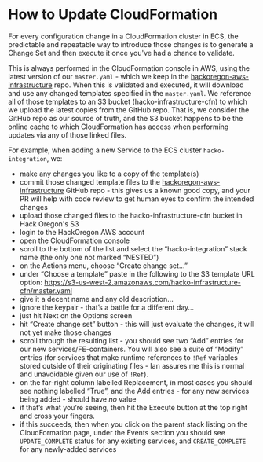 # How to Update CloudFormation

For every configuration change in a CloudFormation cluster in ECS, the predictable and repeatable way to introduce those changes is to generate a Change Set and then execute it once you've had a chance to validate.

This is always performed in the CloudFormation console in AWS, using the latest version of our `master.yaml` - which we keep in the [hackoregon-aws-infrastructure](https://github.com/hackoregon/hackoregon-aws-infrastructure/blob/master/master.yaml) repo.  When this is validated and executed, it will download and use any changed templates specified in the `master.yaml`.  We reference all of those templates to an S3 bucket (hacko-infrastructure-cfn) to which we upload the latest copies from the GitHub repo.  That is, we consider the GitHub repo as our source of truth, and the S3 bucket happens to be the online cache to which CloudFormation has access when performing updates via any of those linked files.

For example, when adding a new Service to the ECS cluster `hacko-integration`, we:

- make any changes you like to a copy of the template(s)
- commit those changed template files to the [hackoregon-aws-infrastructure](https://github.com/hackoregon/hackoregon-aws-infrastructure) GitHub repo - this gives us a known good copy, and your PR will help with code review to get human eyes to confirm the intended changes
- upload those changed files to the hacko-infrastructure-cfn bucket in Hack Oregon's S3
- login to the HackOregon AWS account
- open the CloudFormation console
- scroll to the bottom of the list and select the “hacko-integration” stack name (the only one not marked “NESTED”)
- on the Actions menu, choose “Create change set…”
- under “Choose a template” paste in the following to the S3 template URL option: https://s3-us-west-2.amazonaws.com/hacko-infrastructure-cfn/master.yaml
- give it a decent name and any old description…
- ignore the keypair - that’s a battle for a different day…
- just hit Next on the Options screen
- hit “Create change set” button - this will just evaluate the changes, it will not yet make those changes
- scroll through the resulting list - you should see two “Add” entries for our new services/FE-containers.  You will also see a suite of “Modify” entries (for services that make runtime references to `!Ref` variables stored outside of their originating files - Ian assures me this is normal and unavoidable given our use of `!Ref`).
- on the far-right column labelled Replacement, in most cases you should see nothing labelled “True”, and the Add entries - for any new services being added - should have *no* value
- if that’s what you’re seeing, then hit the Execute button at the top right and cross your fingers.
- if this succeeds, then when you click on the parent stack listing on the CloudFormation page, under the Events section you should see `UPDATE_COMPLETE` status for any existing services, and `CREATE_COMPLETE` for any newly-added services
